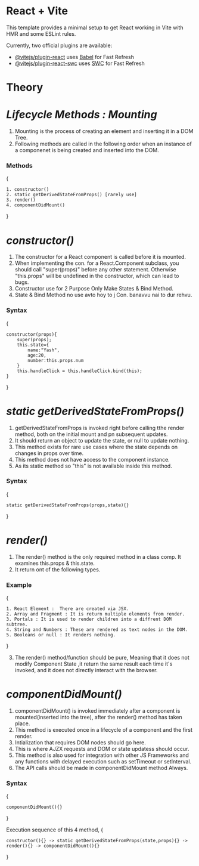 # React + Vite

This template provides a minimal setup to get React working in Vite with HMR and some ESLint rules.

Currently, two official plugins are available:

- [@vitejs/plugin-react](https://github.com/vitejs/vite-plugin-react/blob/main/packages/plugin-react/README.md) uses [Babel](https://babeljs.io/) for Fast Refresh
- [@vitejs/plugin-react-swc](https://github.com/vitejs/vite-plugin-react-swc) uses [SWC](https://swc.rs/) for Fast Refresh


# Theory

# _Lifecycle Methods : Mounting_

1. Mounting is the process of creating an element and inserting it in a DOM Tree.
2. Following methods are called in the following order when an instance of a componenet is being created and inserted into the DOM.

<h3>Methods</h3>
{

    1. constructor()
    2. static getDerivedStateFromProps() [rarely use]
    3. render()
    4. componentDidMount()
}

# _constructor()_

1. The constructor for a React component is called before it is mounted.
2. When implementing the con. for a React.Component subclass, you should call "super(props)" before any other statement. Otherwise "this.props" will be undefined in the constructor, which can lead to bugs.
3. Constructor use for 2 Purpose Only Make States & Bind Method.
4. State & Bind Method no use avto hoy to j Con. banavvu nai to dur rehvu.

<h3>Syntax</h3>
{

    constructor(props){
        super(props);
        this.state={
            name:"Yash",
            age:20,
            number:this.props.num
        }
        this.handleClick = this.handleClick.bind(this);
    }
}

# _static getDerivedStateFromProps()_

1. getDerivedStateFromProps is invoked right before calling tthe render method, both on the initial mount and pn subsequent updates. 
2. It should return an object to update the state, or null to update nothing. 
3. This method exists for rare use cases where the state depends on changes in props over time. 
4. This method does not have access to the component instance.
5. As its static method so "this" is not available inside this method.

<h3>Syntax</h3>
{

    static getDerivedStateFromProps(props,state){}
}
# _render()_

1. The render() method is the only required method in a class comp. It examines this.props & this.state.
2. It return ont of the following types.

<h3>Example</h3>
{

    1. React Element :  There are created via JSX.
    2. Array and Fragment : It is return multiple elements from render.
    3. Portals : It is used to render children into a diffrent DOM subtree.
    4. String and Numbers : These are rendered as text nodes in the DOM.
    5. Booleans or null : It renders nothing.
}

3. The render() method/function should be pure, Meaning that it does not modify Component State ,it return the same result each time it's invoked, and it does not directly interact with the browser.

# _componentDidMount()_

1. componentDidMount() is invoked immediately after a component is mounted(inserted into the tree), after the render() method has taken place.
2. This method is executed once in a lifecycle of a component and the first render.
3. Intialization that requires DOM nodes should go here.
4. This is where AJZX requests and DOM or state updatess should occur.
5. This method is also used for integration with other JS Frameworks and any functions with delayed execution such as setTimeout or setInterval.
6. The API calls should be made in componentDidMount method Always.

<h3>Syntax</h3>
{

    componentDidMount(){}
}

Execution sequence of this 4 method,
{

    constructor(){} -> static getDerivedStateFromProps(state,props){} -> render(){} -> componentDidMount(){}
}
